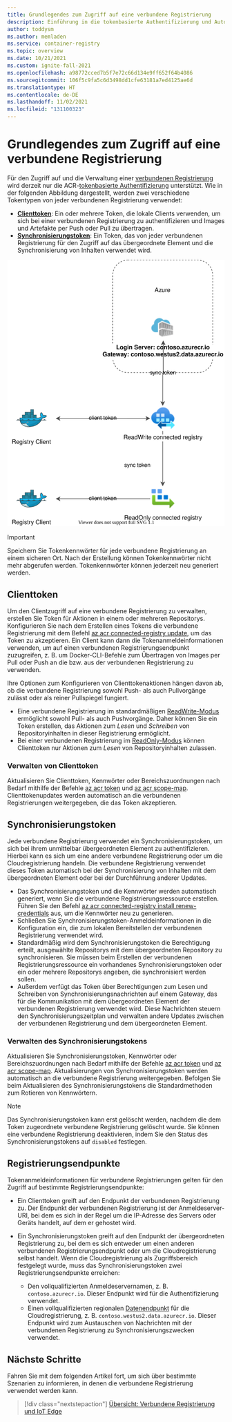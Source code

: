 ```yaml
---
title: Grundlegendes zum Zugriff auf eine verbundene Registrierung
description: Einführung in die tokenbasierte Authentifizierung und Autorisierung für verbundene Registrierungen in Azure Container Registry
author: toddysm
ms.author: memladen
ms.service: container-registry
ms.topic: overview
ms.date: 10/21/2021
ms.custom: ignite-fall-2021
ms.openlocfilehash: a98772cced7b5f7e72c66d134e9ff652f64b4086
ms.sourcegitcommit: 106f5c9fa5c6d3498dd1cfe63181a7ed4125ae6d
ms.translationtype: HT
ms.contentlocale: de-DE
ms.lasthandoff: 11/02/2021
ms.locfileid: "131100323"
---
```

# <a name="understand-access-to-a-connected-registry"></a>Grundlegendes zum Zugriff auf eine verbundene Registrierung

Für den Zugriff auf und die Verwaltung einer [verbundenen Registrierung](intro-connected-registry.md) wird derzeit nur die ACR-[tokenbasierte Authentifizierung](container-registry-repository-scoped-permissions.md) unterstützt. Wie in der folgenden Abbildung dargestellt, werden zwei verschiedene Tokentypen von jeder verbundenen Registrierung verwendet:

* [**Clienttoken**](#client-tokens): Ein oder mehrere Token, die lokale Clients verwenden, um sich bei einer verbundenen Registrierung zu authentifizieren und Images und Artefakte per Push oder Pull zu übertragen.
* [**Synchronisierungstoken**](#sync-token): Ein Token, das von jeder verbundenen Registrierung für den Zugriff auf das übergeordnete Element und die Synchronisierung von Inhalten verwendet wird.

![Übersicht über die Authentifizierung verbundener Registrierungen](media/overview-connected-registry-access/connected-registry-authentication-overview.svg)

> [!IMPORTANT]
> Speichern Sie Tokenkennwörter für jede verbundene Registrierung an einem sicheren Ort. Nach der Erstellung können Tokenkennwörter nicht mehr abgerufen werden. Tokenkennwörter können jederzeit neu generiert werden.

## <a name="client-tokens"></a>Clienttoken

Um den Clientzugriff auf eine verbundene Registrierung zu verwalten, erstellen Sie Token für Aktionen in einem oder mehreren Repositorys. Konfigurieren Sie nach dem Erstellen eines Tokens die verbundene Registrierung mit dem Befehl [az acr connected-registry update](/cli/azure/acr/connected-registry#az_acr_connected_registry_update), um das Token zu akzeptieren. Ein Client kann dann die Tokenanmeldeinformationen verwenden, um auf einen verbundenen Registrierungsendpunkt zuzugreifen, z. B. um Docker-CLI-Befehle zum Übertragen von Images per Pull oder Push an die bzw. aus der verbundenen Registrierung zu verwenden.

Ihre Optionen zum Konfigurieren von Clienttokenaktionen hängen davon ab, ob die verbundene Registrierung sowohl Push- als auch Pullvorgänge zulässt oder als reiner Pullspiegel fungiert. 
* Eine verbundene Registrierung im standardmäßigen [ReadWrite-Modus](intro-connected-registry.md#modes) ermöglicht sowohl Pull- als auch Pushvorgänge. Daher können Sie ein Token erstellen, das Aktionen zum *Lesen* und *Schreiben* von Repositoryinhalten in dieser Registrierung ermöglicht. 
* Bei einer verbundenen Registrierung im [ReadOnly-Modus](intro-connected-registry.md#modes) können Clienttoken nur Aktionen zum *Lesen* von Repositoryinhalten zulassen.

### <a name="manage-client-tokens"></a>Verwalten von Clienttoken

Aktualisieren Sie Clienttoken, Kennwörter oder Bereichszuordnungen nach Bedarf mithilfe der Befehle [az acr token](/cli/az/acr#az_acr_token) und [az acr scope-map](/cli/az/acr#az_acr_scope-map). Clienttokenupdates werden automatisch an die verbundenen Registrierungen weitergegeben, die das Token akzeptieren.

## <a name="sync-token"></a>Synchronisierungstoken

Jede verbundene Registrierung verwendet ein Synchronisierungstoken, um sich bei ihrem unmittelbar übergeordneten Element zu authentifizieren. Hierbei kann es sich um eine andere verbundene Registrierung oder um die Cloudregistrierung handeln. Die verbundene Registrierung verwendet dieses Token automatisch bei der Synchronisierung von Inhalten mit dem übergeordneten Element oder bei der Durchführung anderer Updates. 

* Das Synchronisierungstoken und die Kennwörter werden automatisch generiert, wenn Sie die verbundene Registrierungsressource erstellen. Führen Sie den Befehl [az acr connected-registry install renew-credentials][az-acr-connected-registry-install-renew-credentials] aus, um die Kennwörter neu zu generieren.
* Schließen Sie Synchronisierungstoken-Anmeldeinformationen in die Konfiguration ein, die zum lokalen Bereitstellen der verbundenen Registrierung verwendet wird. 
* Standardmäßig wird dem Synchronisierungstoken die Berechtigung erteilt, ausgewählte Repositorys mit dem übergeordneten Repository zu synchronisieren. Sie müssen beim Erstellen der verbundenen Registrierungsressource ein vorhandenes Synchronisierungstoken oder ein oder mehrere Repositorys angeben, die synchronisiert werden sollen.
* Außerdem verfügt das Token über Berechtigungen zum Lesen und Schreiben von Synchronisierungsnachrichten auf einem Gateway, das für die Kommunikation mit dem übergeordneten Element der verbundenen Registrierung verwendet wird. Diese Nachrichten steuern den Synchronisierungszeitplan und verwalten andere Updates zwischen der verbundenen Registrierung und dem übergeordneten Element.

### <a name="manage-sync-token"></a>Verwalten des Synchronisierungstokens

Aktualisieren Sie Synchronisierungstoken, Kennwörter oder Bereichszuordnungen nach Bedarf mithilfe der Befehle [az acr token](/cli/az/acr#az_acr_token) und [az acr scope-map](/cli/az/acr#az_acr_scope-map). Aktualisierungen von Synchronisierungstoken werden automatisch an die verbundene Registrierung weitergegeben. Befolgen Sie beim Aktualisieren des Synchronisierungstokens die Standardmethoden zum Rotieren von Kennwörtern.

> [!NOTE]
> Das Synchronisierungstoken kann erst gelöscht werden, nachdem die dem Token zugeordnete verbundene Registrierung gelöscht wurde. Sie können eine verbundene Registrierung deaktivieren, indem Sie den Status des Synchronisierungstokens auf `disabled` festlegen. 

## <a name="registry-endpoints"></a>Registrierungsendpunkte

Tokenanmeldeinformationen für verbundene Registrierungen gelten für den Zugriff auf bestimmte Registrierungsendpunkte:

* Ein Clienttoken greift auf den Endpunkt der verbundenen Registrierung zu. Der Endpunkt der verbundenen Registrierung ist der Anmeldeserver-URI, bei dem es sich in der Regel um die IP-Adresse des Servers oder Geräts handelt, auf dem er gehostet wird.

* Ein Synchronisierungstoken greift auf den Endpunkt der übergeordneten Registrierung zu, bei dem es sich entweder um einen anderen verbundenen Registrierungsendpunkt oder um die Cloudregistrierung selbst handelt. Wenn die Cloudregistrierung als Zugriffsbereich festgelegt wurde, muss das Synchronisierungstoken zwei Registrierungsendpunkte erreichen:

    - Den vollqualifizierten Anmeldeservernamen, z. B. `contoso.azurecr.io`. Dieser Endpunkt wird für die Authentifizierung verwendet.
    - Einen vollqualifizierten regionalen [Datenendpunkt](container-registry-firewall-access-rules.md#enable-dedicated-data-endpoints) für die Cloudregistrierung, z. B. `contoso.westus2.data.azurecr.io`. Dieser Endpunkt wird zum Austauschen von Nachrichten mit der verbundenen Registrierung zu Synchronisierungszwecken verwendet. 

## <a name="next-steps"></a>Nächste Schritte

Fahren Sie mit dem folgenden Artikel fort, um sich über bestimmte Szenarien zu informieren, in denen die verbundene Registrierung verwendet werden kann.

> [!div class="nextstepaction"]
> [Übersicht: Verbundene Registrierung und IoT Edge][overview-connected-registry-and-iot-edge]

<!-- LINKS - internal -->
[az-acr-connected-registry-update]: /cli/azure/acr/connected-registry#az_acr_connected_registry_update
[az-acr-connected-registry-install-renew-credentials]: /cli/azure/acr/connected-registry/install#az_acr_connected_registry_install_renew_credentials
[overview-connected-registry-and-iot-edge]:overview-connected-registry-and-iot-edge.md
[repository-scoped-permissions]: container-registry-repository-scoped-permissions.md
